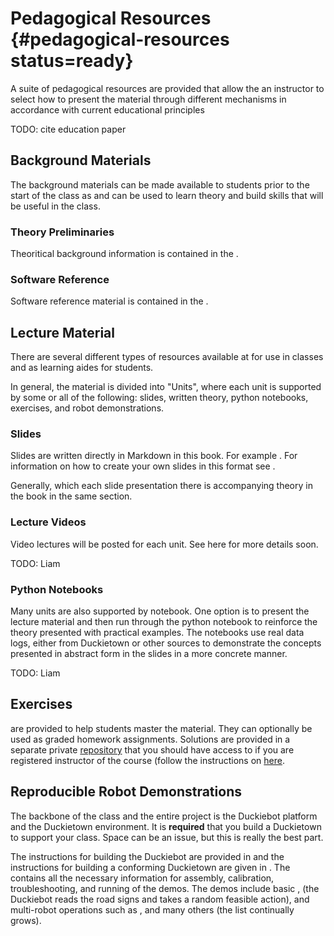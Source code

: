 # Pedagogical Resources {#pedagogical-resources status=ready}

A suite of pedagogical resources are provided that allow the an instructor to select how to present the material through different mechanisms in accordance with current educational principles


TODO: cite education paper

<!-- [](#bib:tani16duckietown). -->



## Background Materials

The background materials can be made available to students prior to the start of the class as and can be used to learn theory and build skills that will be useful in the class.

### Theory Preliminaries

Theoritical background information is contained in the [](+preliminaries#preliminaries).

### Software Reference

Software reference material is contained in the [](+software_reference#sw-carpentry).


## Lecture Material

There are several different types of resources available at [](+learning_materials#learning-materials) for use in classes and as learning aides for students.

In general, the material is divided into "Units", where each unit is supported by some or all of the following: slides, written theory, python notebooks, exercises, and robot demonstrations.


### Slides

Slides are written directly in Markdown in this book. For example [](+learning_materials#autonomous-vehicles-slides). For information on how to create your own slides in this format see [](+duckumentation#making-slides).

Generally, which each slide presentation there is accompanying theory in the book in the same section.


### Lecture Videos

Video lectures will be posted for each unit. See here for more details soon.

TODO: Liam


### Python Notebooks

Many units are also supported by notebook. One option is to present the lecture material and then run through the python notebook to reinforce the theory presented with practical examples.
The notebooks use real data logs, either from Duckietown or other sources to demonstrate the concepts presented in abstract form in the slides in a more concrete manner.

TODO: Liam

## Exercises

[](+exercises#exercises) are provided to help students master the material. They can optionally be used as graded homework assignments. Solutions are provided in a separate private [repository](https://github.com/duckietown/XX-exercises) that you should have access to if you are registered instructor of the course (follow the instructions on [here](https://www.duckietown.org/guide-for-instructors).



## Reproducible Robot Demonstrations

The backbone of the class and the entire project is the Duckiebot platform and the Duckietown environment. It is **required** that you build a Duckietown to support your class. Space can be an issue, but this is really the best part.

The instructions for building the Duckiebot are provided in [](+opmanual_duckiebot#opmanual_duckiebot) and the instructions for building a conforming Duckietown are given in [](+opmanual_duckietown#dt-ops-appearance-specifications). The [](+opmanual_duckiebot#opmanual_duckiebot) contains all the necessary information for assembly, calibration, troubleshooting, and running of the demos. The demos include basic [](+opmanual_duckiebot#demo-lane-following), [](+opmanual_duckiebot#demo-indefinite-navigation) (the Duckiebot reads the road signs and takes a random feasible action),  and multi-robot operations such as [](+opmanual_duckiebot#demo-coordination2017), and many others (the list continually grows).
